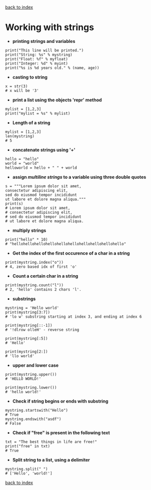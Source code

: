 [back to index](README.md)

# Working with strings

* **printing strings and variables**
```
print("This line will be printed.")
print("String: %s" % mystring)
print("Float: %f" % myfloat)
print("Integer: %d" % myint)
print("%s is %d years old." % (name, age))
```
* **casting to string**
```
x = str(3)
# x will be '3'
```
* **print a list using the objects 'repr' method**
```
mylist = [1,2,3]
print("mylist = %s" % mylist)
```
* **Length of a string**
```
mylist = [1,2,3]
len(mystring)
# 5
```
* **concatenate strings using '+'**
```
hello = "hello"
world = "world"
helloworld = hello + " " + world
```
* **assign *multiline strings* to a variable using three double quotes**
```
s = """Lorem ipsum dolor sit amet,
consectetur adipiscing elit,
sed do eiusmod tempor incididunt
ut labore et dolore magna aliqua."""
print(s)
# Lorem ipsum dolor sit amet,
# consectetur adipiscing elit,
# sed do eiusmod tempor incididunt
# ut labore et dolore magna aliqua.
```
* **multiply strings**
```
print("hello" * 10)
# "hellohellohellohellohellohellohellohellohellohello"
```
* **Get the index of the first occurence of a char in a string**
```
print(mystring.index("o"))
# 4, zero based idx of first 'o'
```
* **Count a certain char in a string**
```
print(mystring.count("l"))
# 2, 'hello' contains 2 chars 'l'.
```
* **substrings**
```
mystring = 'Hello world'
print(mystring[3:7])
# 'lo w' substring starting at index 3, and ending at index 6

print(mystring[::-1])
# '!dlrow olleH' - reverse string

print(mystring[:5])
# 'Hello'

print(mystring[2:])
# 'llo world'
```
* **upper and lower case**
```
print(mystring.upper())
# 'HELLO WORLD!'

print(mystring.lower())
# 'hello world!'
```
* **Check if string begins or ends with substring**
```
mystring.startswith("Hello")
# True
mystring.endswith("asdf")
# False
```
* **Check if "free" is present in the following text**
```
txt = "The best things in life are free!"
print("free" in txt)
# True
```
* **Split string to a list, using a delimiter**
```
mystring.split(" ")
# ['Hello', 'world!']
```

[back to index](README.md)
